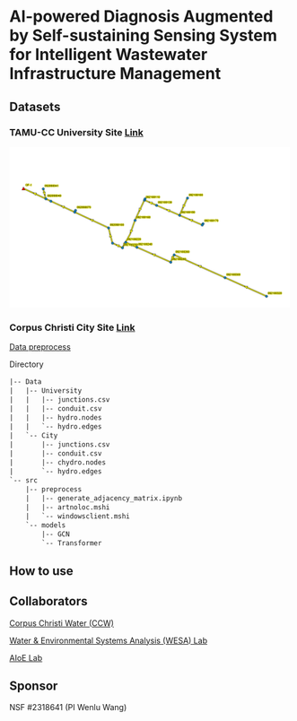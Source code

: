 # AI-powered Diagnosis Augmented by Self-sustaining Sensing System for Intelligent Wastewater Infrastructure Management

## Datasets

### TAMU-CC University Site [Link](https://github.com/VV123/AI4Hydro/tree/main/data/univ)
<img width="500" alt="university site" src="https://github.com/VV123/AI4Hydro/blob/main/imgs/WW01.png">

### Corpus Christi City Site [Link](https://github.com/VV123/AI4Hydro/tree/main/data/city)

[Data preprocess](https://github.com/VV123/AI4Hydro/tree/main/data)

Directory

```
|-- Data
|   |-- University
|   |   |-- junctions.csv
|   |   |-- conduit.csv
|   |   |-- hydro.nodes
|   |   `-- hydro.edges
|   `-- City
|       |-- junctions.csv
|       |-- conduit.csv
|       |-- chydro.nodes
|       `-- hydro.edges
`-- src
    |-- preprocess
    |   |-- generate_adjacency_matrix.ipynb
    |   |-- artnoloc.mshi
    |   `-- windowsclient.mshi
    `-- models
        |-- GCN
        `-- Transformer
```
## How to use

## Collaborators

[Corpus Christi Water (CCW)](https://www.cctexas.com/departments/water-department)

[Water & Environmental Systems Analysis (WESA) Lab](https://www.wesalab.com/)

[AIoE Lab](https://sites.google.com/view/iot-laboratory)

## Sponsor

NSF #2318641 (PI Wenlu Wang)
